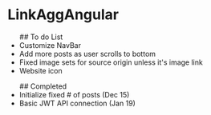 # LinkAggAngular

<ul> ## To do List
<li> Customize NavBar </li>
<li> Add more posts as user scrolls to bottom </li>
<li> Fixed image sets for source origin unless it's image link </li>
<li> Website icon </li>
</ul>

<ul> ## Completed
<li> Initialize fixed # of posts (Dec 15)</li>
<li> Basic JWT API connection (Jan 19) </li>
</ul>
